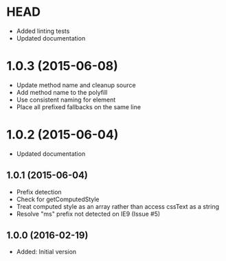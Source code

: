 # HEAD

- Added linting tests
- Updated documentation

# 1.0.3 (2015-06-08)

- Update method name and cleanup source
- Add method name to the polyfill
- Use consistent naming for element
- Place all prefixed fallbacks on the same line

# 1.0.2 (2015-06-04)

- Updated documentation

## 1.0.1 (2015-06-04)

- Prefix detection
- Check for getComputedStyle
- Treat computed style as an array rather than access cssText as a string
- Resolve "ms" prefix not detected on IE9 (Issue #5)

## 1.0.0 (2016-02-19)

- Added: Initial version
